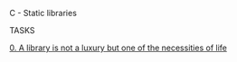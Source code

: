 C - Static libraries
 
TASKS
 
[0. A library is not a luxury but one of the necessities of life](libmy.a)
